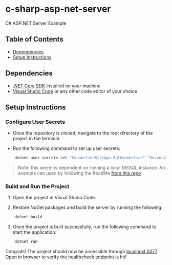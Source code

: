 # c-sharp-asp-net-server

C# ASP.NET Server Example

## Table of Contents

- [Dependencies](#dependencies)
- [Setup Instructions](#setup-instructions)

## Dependencies

- [.NET Core SDK](https://dotnet.microsoft.com/download) installed on your machine
- [Visual Studio Code](https://code.visualstudio.com/) or any other code editor of your choice

## Setup Instructions

### Configure User Secrets

- Once the repository is cloned, navigate to the root directory of the project in the terminal.

- Run the following command to set up user secrets:

```bash
    dotnet user-secrets set "ConnectionStrings:SqlConnection" "Server=localhost;Database=sqlserver;User Id=sa;Password=YourStrong@Passw0rd;"
```

> Note: this secret is dependent on running a local MSSQL instance. An example can used by following the ReadMe [from this repo](https://github.com/devinobrien-css/docker-sqlserver-sample)

### Build and Run the Project

1. Open the project in Visual Studio Code.

2. Restore NuGet packages and build the server by running the following:

```bash
    dotnet build
```

3. Once the project is built successfully, run the following command to start the application:

```bash
    dotnet run
```

Congrats! The project should now be accessible through [localhost:5077](http://localhost:5077). Open in browser to verify the healthcheck endpoint is hit!
